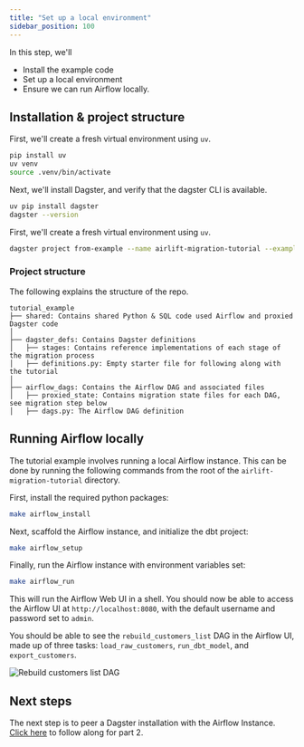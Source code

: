 ```yaml
---
title: "Set up a local environment"
sidebar_position: 100
---
```


In this step, we'll

- Install the example code
- Set up a local environment
- Ensure we can run Airflow locally.

## Installation & project structure

First, we'll create a fresh virtual environment using `uv`.

```bash
pip install uv
uv venv
source .venv/bin/activate
```

Next, we'll install Dagster, and verify that the dagster CLI is available.

```bash
uv pip install dagster
dagster --version
```

First, we'll create a fresh virtual environment using `uv`.

```bash
dagster project from-example --name airlift-migration-tutorial --example airlift-migration-tutorial
```

### Project structure

The following explains the structure of the repo.

```plaintext
tutorial_example
├── shared: Contains shared Python & SQL code used Airflow and proxied Dagster code
│
├── dagster_defs: Contains Dagster definitions
│   ├── stages: Contains reference implementations of each stage of the migration process
│   ├── definitions.py: Empty starter file for following along with the tutorial
│
├── airflow_dags: Contains the Airflow DAG and associated files
│   ├── proxied_state: Contains migration state files for each DAG, see migration step below
│   ├── dags.py: The Airflow DAG definition
```

## Running Airflow locally

The tutorial example involves running a local Airflow instance. This can be done by running the following commands from the root of the `airlift-migration-tutorial` directory.

First, install the required python packages:

```bash
make airflow_install
```

Next, scaffold the Airflow instance, and initialize the dbt project:

```bash
make airflow_setup
```

Finally, run the Airflow instance with environment variables set:

```bash
make airflow_run
```

This will run the Airflow Web UI in a shell. You should now be able to access the Airflow UI at `http://localhost:8080`, with the default username and password set to `admin`.

You should be able to see the `rebuild_customers_list` DAG in the Airflow UI, made up of three tasks: `load_raw_customers`, `run_dbt_model`, and `export_customers`.

![Rebuild customers list DAG](/images/migrate/airlift/rebuild_customers_dag.png)

## Next steps

The next step is to peer a Dagster installation with the Airflow Instance. [Click here](peer) to follow along for part 2.
